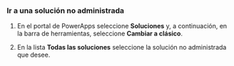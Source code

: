 ### <a name="navigate-to-an-unmanaged-solution"></a>Ir a una solución no administrada

1. En el portal de PowerApps seleccione **Soluciones** y, a continuación, en la barra de herramientas, seleccione **Cambiar a clásico**.

2. En la lista **Todas las soluciones** seleccione la solución no administrada que desee.


